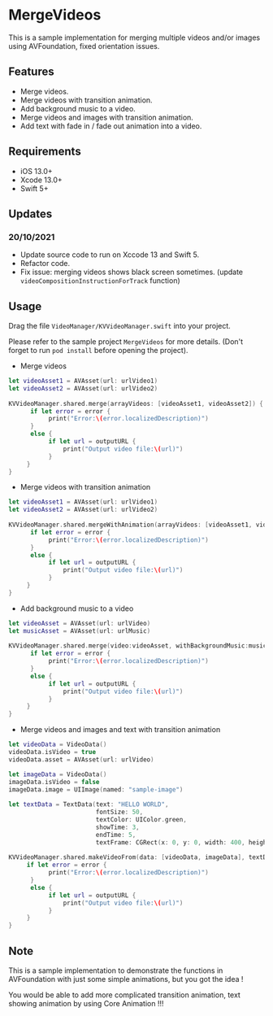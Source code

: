 # MergeVideos
This is a sample implementation for merging multiple videos and/or images using AVFoundation, fixed orientation issues.

## Features
- Merge videos.
- Merge videos with transition animation.
- Add background music to a video.
- Merge videos and images with transition animation.
- Add text with fade in / fade out animation into a video.

## Requirements
- iOS 13.0+
- Xcode 13.0+
- Swift 5+

## Updates
### 20/10/2021
- Update source code to run on Xccode 13 and Swift 5.
- Refactor code.
- Fix issue: merging videos shows black screen sometimes. (update `videoCompositionInstructionForTrack` function)

## Usage
Drag the file `VideoManager/KVVideoManager.swift` into your project.

Please refer to the sample project `MergeVideos` for more details. (Don't forget to run `pod install` before opening the project).

- Merge videos
```swift
let videoAsset1 = AVAsset(url: urlVideo1)
let videoAsset2 = AVAsset(url: urlVideo2)
        
KVVideoManager.shared.merge(arrayVideos: [videoAsset1, videoAsset2]) { (outputURL, error) in
      if let error = error {
           print("Error:\(error.localizedDescription)")
      }
      else {
           if let url = outputURL {
               print("Output video file:\(url)")
           }
     }
}
```
- Merge videos with transition animation
```swift
let videoAsset1 = AVAsset(url: urlVideo1)
let videoAsset2 = AVAsset(url: urlVideo2)
        
KVVideoManager.shared.mergeWithAnimation(arrayVideos: [videoAsset1, videoAsset2]) { (outputURL, error) in
      if let error = error {
           print("Error:\(error.localizedDescription)")
      }
      else {
           if let url = outputURL {
               print("Output video file:\(url)")
           }
     }
}
```
- Add background music to a video
```swift
let videoAsset = AVAsset(url: urlVideo)
let musicAsset = AVAsset(url: urlMusic)
        
KVVideoManager.shared.merge(video:videoAsset, withBackgroundMusic:musicAsset) { (outputURL, error) in
      if let error = error {
           print("Error:\(error.localizedDescription)")
      }
      else {
           if let url = outputURL {
               print("Output video file:\(url)")
           }
     }
}
```
- Merge videos and images and text with transition animation
```swift
let videoData = VideoData()
videoData.isVideo = true
videoData.asset = AVAsset(url: urlVideo)

let imageData = VideoData()
imageData.isVideo = false
imageData.image = UIImage(named: "sample-image")
        
let textData = TextData(text: "HELLO WORLD",
                        fontSize: 50,
                        textColor: UIColor.green,
                        showTime: 3,
                        endTime: 5,
                        textFrame: CGRect(x: 0, y: 0, width: 400, height: 300))
        
KVVideoManager.shared.makeVideoFrom(data: [videoData, imageData], textData: [textData]) { (outputURL, error) in
     if let error = error {
           print("Error:\(error.localizedDescription)")
      }
      else {
           if let url = outputURL {
               print("Output video file:\(url)")
           }
     }      
}
```
## Note
This is a sample implementation to demonstrate the functions in AVFoundation with just some simple animations, but you got the idea ! 

You would be able to add more complicated transition animation, text showing animation by using Core Animation !!!

